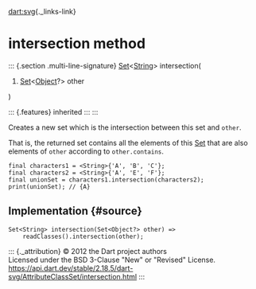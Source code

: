 [dart:svg](../../dart-svg/dart-svg-library){._links-link}

intersection method
===================

::: {.section .multi-line-signature}
[Set](../../dart-core/set-class)\<[String](../../dart-core/string-class)\>
intersection(

1.  [Set](../../dart-core/set-class)\<[Object](../../dart-core/object-class)?\>
    other

)

::: {.features}
inherited
:::
:::

Creates a new set which is the intersection between this set and
`other`.

That is, the returned set contains all the elements of this
[Set](../../dart-core/set-class) that are also elements of `other`
according to `other.contains`.

``` {.language-dart data-language="dart"}
final characters1 = <String>{'A', 'B', 'C'};
final characters2 = <String>{'A', 'E', 'F'};
final unionSet = characters1.intersection(characters2);
print(unionSet); // {A}
```

Implementation {#source}
--------------

``` {.language-dart data-language="dart"}
Set<String> intersection(Set<Object?> other) =>
    readClasses().intersection(other);
```

::: {._attribution}
© 2012 the Dart project authors\
Licensed under the BSD 3-Clause \"New\" or \"Revised\" License.\
<https://api.dart.dev/stable/2.18.5/dart-svg/AttributeClassSet/intersection.html>
:::
